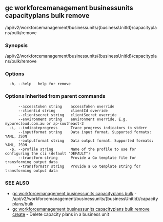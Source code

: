## gc workforcemanagement businessunits capacityplans bulk remove

/api/v2/workforcemanagement/businessunits/{businessUnitId}/capacityplans/bulk/remove

### Synopsis

/api/v2/workforcemanagement/businessunits/{businessUnitId}/capacityplans/bulk/remove

### Options

```
  -h, --help   help for remove
```

### Options inherited from parent commands

```
      --accesstoken string    accessToken override
      --clientid string       clientId override
      --clientsecret string   clientSecret override
      --environment string    environment override. E.g. mypurecloud.com.au or ap-southeast-2
  -i, --indicateprogress      Trace progress indicators to stderr
      --inputformat string    Data input format. Supported formats: YAML, JSON
      --outputformat string   Data output format. Supported formats: YAML, JSON
  -p, --profile string        Name of the profile to use for configuring the cli (default "DEFAULT")
      --transform string      Provide a Go template file for transforming output data
      --transformstr string   Provide a Go template string for transforming output data
```

### SEE ALSO

* [gc workforcemanagement businessunits capacityplans bulk](gc_workforcemanagement_businessunits_capacityplans_bulk.html)	 - /api/v2/workforcemanagement/businessunits/{businessUnitId}/capacityplans/bulk
* [gc workforcemanagement businessunits capacityplans bulk remove create](gc_workforcemanagement_businessunits_capacityplans_bulk_remove_create.html)	 - Delete capacity plans in a business unit



